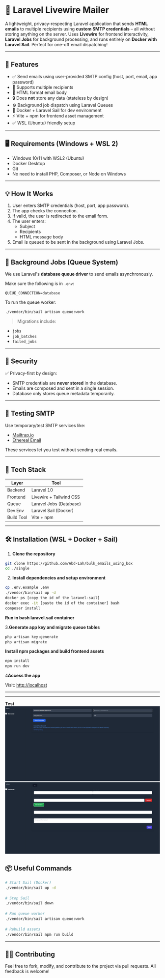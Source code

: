 # 📧 Laravel Livewire Mailer

A lightweight, privacy-respecting Laravel application that sends **HTML emails** to multiple recipients using **custom SMTP credentials** – all without storing anything on the server. Uses **Livewire** for frontend interactivity, **Laravel Jobs** for background processing, and runs entirely on **Docker with Laravel Sail**. Perfect for one-off email dispatching!

---

## 🚀 Features

- ✅ Send emails using user-provided SMTP config (host, port, email, app password)
- 📧 Supports multiple recipients
- 📝 HTML format email body
- 🔒 Does **not** store any data (stateless by design)
- ⚙️ Background job dispatch using Laravel Queues
- 🐳 Docker + Laravel Sail for dev environment
- ⚡ Vite + npm for frontend asset management
- ✅ WSL (Ubuntu) friendly setup

---

## 🖥️ Requirements (Windows + WSL 2)

- Windows 10/11 with WSL2 (Ubuntu)
- Docker Desktop
- Git
- No need to install PHP, Composer, or Node on Windows

---

## 💡 How It Works

1. User enters SMTP credentials (host, port, app password).
2. The app checks the connection.
3. If valid, the user is redirected to the email form.
4. The user enters:
    - Subject
    - Recipients
    - HTML message body
5. Email is queued to be sent in the background using Laravel Jobs.

---

## 🧰 Background Jobs (Queue System)

We use Laravel's **database queue driver** to send emails asynchronously.

Make sure the following is in `.env`:

```env
QUEUE_CONNECTION=database
```

To run the queue worker:

```bash
./vendor/bin/sail artisan queue:work
```

> Migrations include:
- `jobs`
- `job_batches`
- `failed_jobs`

---

## 🔐 Security

✅ Privacy-first by design:

- SMTP credentials are **never stored** in the database.
- Emails are composed and sent in a single session.
- Database only stores queue metadata temporarily.

---

## 🧪 Testing SMTP

Use temporary/test SMTP services like:

- [Mailtrap.io](https://mailtrap.io)
- [Ethereal Email](https://ethereal.email)

These services let you test without sending real emails.

---

## 🧱 Tech Stack

| Layer       | Tool                    |
|-------------|-------------------------|
| Backend     | Laravel 10              |
| Frontend    | Livewire + Tailwind CSS |
| Queue       | Laravel Jobs (Database) |
| Dev Env     | Laravel Sail (Docker)   |
| Build Tool  | Vite + npm              |

---

## 🛠 Installation (WSL + Docker + Sail)

1. **Clone the repository**

```bash
git clone https://github.com/Abd-Lah/bulk_emails_using_box
cd ./single
```

2. **Install dependencies and setup environment**

```bash
cp .env.example .env
./vendor/bin/sail up -d
docker ps [copy the id of the laravel-sail]
docker exec -it [paste the id of the container] bash
composer install
```
**Run in bash laravel.sail container**

3.**Generate app key and migrate queue tables**

```bash
php artisan key:generate
php artisan migrate
```

**Install npm packages and build frontend assets**

```bash
npm install
npm run dev
```

4**Access the app**

Visit: [http://localhost](http://localhost)

---
---
**Test**
![SMTP Test](assets/1.png)
![SMTP Test](assets/2.png)

## 📦 Useful Commands

```bash
# Start Sail (Docker)
./vendor/bin/sail up -d

# Stop Sail
./vendor/bin/sail down

# Run queue worker
./vendor/bin/sail artisan queue:work

# Rebuild assets
./vendor/bin/sail npm run build
```

---

## 🧑‍💻 Contributing

Feel free to fork, modify, and contribute to the project via pull requests. All feedback is welcome!
